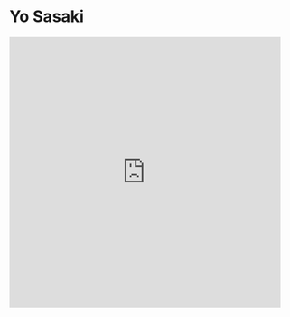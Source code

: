 # Yo Sasaki

<iframe src="https://calendar.google.com/calendar/embed?src=g8lh1f1p1tj4r2vte0njchocs8%40group.calendar.google.com&ctz=Asia%2FTokyo" style="border: 0" width="480" height="480" frameborder="0" scrolling="no"></iframe>

